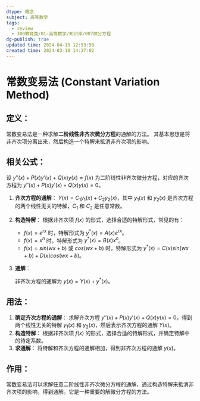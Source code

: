 ```yaml
---
dtype: 概念
subject: 高等数学
tags:
  - review
  - 300教育类/01-高等数学/知识库/007微分方程
dg-publish: true
updated time: 2024-04-13 12:53:50
created time: 2024-03-18 14:37:02
---
```


# **常数变易法 (Constant Variation Method)**

## **定义**：

常数变易法是一种求解**二阶线性非齐次微分方程**的通解的方法。
其基本思想是将非齐次项分离出来，然后构造一个特解来抵消非齐次项的影响。

## **相关公式**：

设 $y''(x) + P(x)y'(x) + Q(x)y(x) = f(x)$ 为二阶线性非齐次微分方程，对应的齐次方程为 $y''(x) + P(x)y'(x) + Q(x)y(x) = 0$。
1. **齐次方程的通解**：
   $Y(x) = C_1y_1(x) + C_2y_2(x)$，其中 $y_1(x)$ 和 $y_2(x)$ 是齐次方程的两个线性无关的特解，$C_1$ 和 $C_2$ 是任意常数。
2. **构造特解**：
   根据非齐次项 $f(x)$ 的形式，选择合适的特解形式，常见的有：
   - $f(x) = e^{rx}$ 时，特解形式为 $y^*(x) = A(x)e^{rx}$。
   - $f(x) = x^n$ 时，特解形式为 $y^*(x) = B(x)x^n$。
   - $f(x) = sin(wx+b)$ 或 $cos(wx+b)$ 时，特解形式为 $y^*(x) = C(x)sin(wx+b) + D(x)cos(wx+b)$。
3. **通解**：

   非齐次方程的通解为 $y(x) = Y(x) + y^*(x)$。

## **用法**：
1. **确定齐次方程的通解**：
   求解齐次方程 $y''(x) + P(x)y'(x) + Q(x)y(x) = 0$，得到两个线性无关的特解 $y_1(x)$ 和 $y_2(x)$，然后表示齐次方程的通解 $Y(x)$。
2. **构造特解**：
   根据非齐次项 $f(x)$ 的形式，选择合适的特解形式，并确定特解中的待定系数。
3. **求通解**：
   将特解和齐次方程的通解相加，得到非齐次方程的通解 $y(x)$。

## **作用**：

常数变易法可以求解任意二阶线性非齐次微分方程的通解，通过构造特解来抵消非齐次项的影响，得到通解。它是一种重要的解微分方程的方法。

